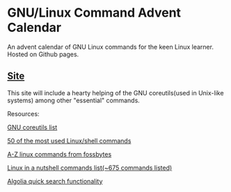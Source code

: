 # GNU/Linux Command Advent Calendar

An advent calendar of GNU Linux commands for the keen Linux learner. Hosted on Github pages.

## [Site](https://baelx.github.io/linux-command-advent-calendar/)

This site will include a hearty helping of the GNU coreutils(used in Unix-like systems) among other "essential" commands.

Resources:

[GNU coreutils list](https://en.wikipedia.org/wiki/List_of_GNU_Core_Utilities_commands)

[50 of the most used Linux/shell commands](http://www.thegeekstuff.com/2010/11/50-linux-commands/?utm_source=feedburner)

[A-Z linux commands from fossbytes](https://fossbytes.com/a-z-list-linux-command-line-reference/)

[Linux in a nutshell commands list(~675 commands listed)](http://www.linuxdevcenter.com/cmd/cmd.csp?path=s/stty)

[Algolia quick search functionality](https://github.com/algolia/algoliasearch-jekyll#installation)
